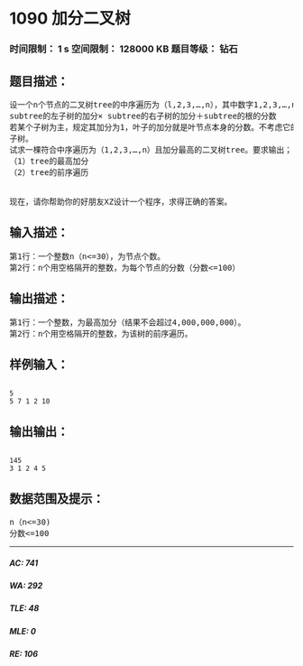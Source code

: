 # 1090 加分二叉树   
### 时间限制： 1 s     空间限制： 128000 KB     题目等级： 钻石  
## 题目描述：  

<pre>
设一个n个节点的二叉树tree的中序遍历为（l,2,3,…,n），其中数字1,2,3,…,n为节点编号。每个节点都有一个分数（均为正整数），记第j个节点的分数为di，tree及它的每个子树都有一个加分，任一棵子树subtree（也包含tree本身）的加分计算方法如下：
subtree的左子树的加分× subtree的右子树的加分＋subtree的根的分数
若某个子树为主，规定其加分为1，叶子的加分就是叶节点本身的分数。不考虑它的空
子树。
试求一棵符合中序遍历为（1,2,3,…,n）且加分最高的二叉树tree。要求输出；
（1）tree的最高加分
（2）tree的前序遍历
 
 
现在，请你帮助你的好朋友XZ设计一个程序，求得正确的答案。
</pre>
  
  
## 输入描述：  

<pre>
第1行：一个整数n（n<=30），为节点个数。
第2行：n个用空格隔开的整数，为每个节点的分数（分数<=100）
</pre>
  
  
## 输出描述：  

<pre>
第1行：一个整数，为最高加分（结果不会超过4,000,000,000）。
第2行：n个用空格隔开的整数，为该树的前序遍历。
</pre>
  
  
## 样例输入：  

<pre><code>
5
5 7 1 2 10
</code></pre>
  
  
## 输出输出：  

<pre><code>
145
3 1 2 4 5
</code></pre>
  
  
## 数据范围及提示：  

<pre>
n（n<=30)
分数<=100
</pre>
  
  
***  

##### AC: 741  
##### WA: 292  
##### TLE: 48  
##### MLE: 0  
##### RE: 106  
